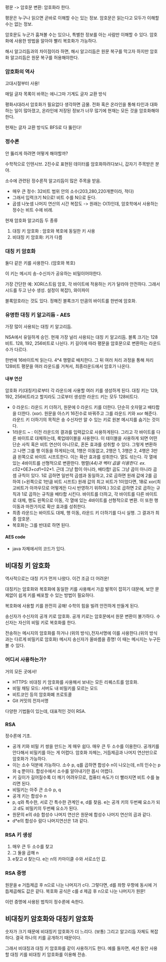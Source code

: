 평문 -> 암호문 변환: 암호화라 한다.

평문은 누구나 읽으면 곧바로 이해할 수는 있는 정보. 암호문은 읽는다고 모두가 이해할 수는 없는 정보.

암호문도 누군가 훔쳐볼 수는 있으나, 특별한 정보를 아는 사람만 이해할 수 있다. 암호화에 사용한 방법을 알아야 빨리 복호화가 가능하다.

해시 알고리듬과의 차이점이라 하면, 해시 알고리듬은 원문 복구를 막고자 하지만 암호화 알고리듬은 원문 복구를 허용해야한다.

### 암호화의 역사

고대시절부터 사용!

매일 글자 목록이 바뀌는 에니그마 기계도 글자 교환 방식

평화시대라서 암호화가 필요없다 생각하면 금물. 전화 혹은 온라인을 통해 타인과 대화하는 일이 많아졌고, 온라인에 저장된 정보가 너무 많기에 현재는 모든 것을 암호화해야한다.

현재는 글자 교환 방식도 BFS로 다 뚫린다!

### 정수론

안 뚫리게 하려면 어떻게 해야할까?

수학적으로 인텐시브. 2진수로 표현된 데이터를 암호화하려다보니, 갑자기 주목받은 분야.

소수에 관련된 정수론적 알고리듬이 많은 주목을 받음.

-   매우 큰 정수: 32비트 범위 안의 소수(203,280,220개뿐이라, 적다)
-   그래서 입력크기 N으로! 비트 수를 N으로 둔다.
-   곱셈 나눗셈 나머지 연산의 시간 복잡도 -> 원래는 O(1)인데, 암호학에서 사용하는 정수는 비트 수에 비례.

현재 암호화 알고리듬 두 종류

1. 대칭 키 암호화 : 암호와 복호에 동일한 키 사용
2. 비대칭 키 암호화: 키가 다름

### 대칭 키 암호화

둘다 같은 키를 사용한다. (암호와 복호)

이 키는 메시지 송-수신자가 공유하는 비밀이어야한다.

가장 간단한 예: XOR(스트림 암호, 각 바이트에 적용하는 키가 달라야 안전하다. 그래서 시드를 두고 난수 생성. 설정이 복잡!), 와이파이

블록암호라는 것도 있다. 정해진 블록크기 만큼의 바이트를 한번에 암호화.

### 유명한 대칭 키 알고리듬 - AES

가장 많이 사용되는 대칭 키 알고리듬.

NSA에서 유일하게 승인. 현재 가장 널리 사용되는 대칭 키 알고리듬. 블록 크기는 128비트. 128, 192, 256비트로 나뉜다.
키 길이에 따라 평문을 암호문으로 변환하는 라운드 수가 다르다.

한번에 16바이트씩 읽는다. 4\*4 행렬로 배치한다. 그 뒤 여러 처리 과정을 통해 처리
128비트 평문을 여러 라운드를 거쳐서, 최종라운드에서 암호가 나온다.

#### 내부 연산
암호화 키(대칭키)로부터 각 라운드에 사용할 여러 키를 생성하게 된다. 대칭 키는 129, 192, 256비트라고 할지라도 그로부터 생성한 라운드 키는 모두 128비트다. 
- 0 라운드: 라운드 키 더하기, 원문에 0 라운드 키를 더한다. 단순히 숫자말고 배타합을 더한다. (xor). 원문을 아스키 16진수로 바꿔주고 그를 라운드 키와 xor 해준다. 라운드 키 더하기의 목적은 송 수신자만 알 수 있는 키로 원본 메시지를 숨기는 것이다.
- 1라운드 ~ : 이전 라운드의 결과를 입력값으로 사용하게된다. 그리고 각 바이트를 다른 바이트로 대체하는데, 룩업테이블을 사용한다. 이 테이블을 사용하게 되면 어떤 단순 사칙 혹은 비트 연산이 아니므로, 혼돈 효과를 성취할 수 있다. 그렇게 변환하고 나면 그를 행 이동을 하게되는데, 1행은 이동없고, 2행은 1, 3행은 2, 4행은 3만큼 왼쪽으로 바이트 시프트한다. 이는 확산 효과를 성취한다. 열도 섞는다. 각 열에 있는 4바이트를 선형적으로 변환한다. 행렬(4*4)과 벡터 곱을 이용한다. ex. c5*2+0E*3+cd*1+02*1. 근데 그냥 합이 아니라, 배타합! 곱도 그냥 곱이 아니라 곱셈 규칙이 있다. 1로 곱하면 일반적 곱셈과 동일하고, 2로 곱하면 원래 값에 2를 곱하여 (=왼쪽으로 1만큼 비트 시프트) 원래 값의 최고 비트가 1이었다면, 1B로 xor(최고비트가 아까우므로 어떻게든 다시 반영하기 위하여.) 3으로 곱하면 2로 곱하는 규칙과 1로 곱하는 규칙을 배타합 시킨다.
바이트를 더하고, 각 바이트를 다른 바이트로 대체, 행도 왼쪽으로 이동, 각 열에 있는 4바이트를 선형적으로 변환. 이 또한 행 이동과 마찬가지로 확산 효과를 성취한다. 
- 최종 라운드는 바이트도 대체, 행 이동, 라운드 키 더하기를 다시 실행. 그 결과가 최종 암호문. 
- 복호화는 그를 반대로 하면 된다. 

#### AES code

- java 자체에서의 코드가 있다.


## 비대칭 키 암호화

역사적으로는 대칭 키가 먼저 나왔다. 이건 조금 더 어려운!

대칭키는 암호화와 복호화에 동일한 키를 사용해서 가끔 발목이 잡히기 대문에, 보안 문제없이 쉽게 키를 배포할 수 있는 방법이 필요하다.

복호화에 사용할 키를 완전히 공해! 수학의 힘을 빌려 안전하게 만들게 된다.

송신자가 수신자의 공개 키로 암호화. 공개 키로는 암호문에서 원문 변환이 불가하다.
수신자는 자신의 비밀 키로 복호화를 한다.

전송하는 메시지의 암호화를 하거나 (위의 방식),전자서명에 이를 사용한다.(위의 방식과는 다르게 비밀키로 암호화) 메시지 송신자가 올바름을 증명! 이 때는 메시지는 누구든 볼 수 있다.

### 어디서 사용하는가? 
거의 모든 곳에서!
- HTTPS: 비대칭 키 암호화를 사용해서 보내는 모든 리퀘스트를 암호화. 
- 비밀 채팅 모드: 서버도 내 비밀키를 모르는 모드
- 비트코인 등의 암호화폐 프로토콜
- Git 커밋의 전자서명

다양한 기법들이 있는데, 
대표적인 것이 RSA. 

### RSA
정수론에 기초. 
- 공개 키와 비밀 키 쌍을 만드는 게 매우 쉽다. 매우 큰 두 소수를 이용한다. 공개키를 안다해서 비밀키를 아는 게 어렵다. 암호화 자체는, 거듭제곱과 나머지 연산만으로 암호화가 가능하다. 
- 이는 소수 덕분에 가능하다. 소수 p, q를 곱하면 합성수 n이 나오는데, n의 인수는 p와 q 뿐이다. 합성수에서 소수를 알아내기란 몹시 어렵다. 
- 키 길이가 길어질수록 더 깨기 어려우므로, 컴퓨터 속도가 더 빨라지면 비트 수를 늘리면 된다. 
- 비밀키는 아주 큰 소수 p, q
- 공개 키는 합성수 n
- p, q와 특수한, 서로 간 특수한 관계인 e, d를 찾음. e는 공개 키의 두번째 요소가 되고 d도 비밀키의 두번째 요소가 된다. 
- 원문의 e의 d승 합성수 나머지 연산은 원문에 합성수 나머지 연산의 곱과 같다. 
- d*e의 합성수 람다 나머지연산은 1과 같다. 

### RSA 키 생성
1. 매우 큰 두 소수를 찾고 
2. 그 둘을 곱해 n 
3. e찾고 d 찾는다. e는 n의 카마이클 수와 서로소인 값. 

### RSA 증명
원문을 e 거듭제곱 후 n으로 나눈 나머지가 c다. 그렇다면, d를 좌항 우항에 동시에 거듭제곱해도 값은 같다. 
복호화 공식은 c를 d 제곱 후 n으로 나눈 나머지가 원문!

이런 증명에 사용된 법칙이 정수론에 속한다. 

## 비대칭키 암호화와 대칭키 암호화
숫자가 크기 때문에 비대칭키 암호화가 더 느리다. (보통)
그리고 알고리듬 자체도 복잡하다. 결국 하나의 키를 공개하기 때문이다. 

그래서 비대칭과 대칭 키 암호화를 같이 사용하기도 한다. 예를 들자면, 세션 동안 사용할 대칭 키를 비대칭 키 암호화를 이용해 전송.


